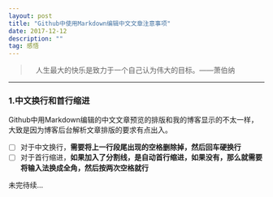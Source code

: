 ```yaml
---
layout: post
title: "Github中使用Markdown编辑中文文章注意事项"
date: 2017-12-12 
description: ""
tag: 感悟 
---   
```

>　人生最大的快乐是致力于一个自己认为伟大的目标。——萧伯纳

------

### 1.中文换行和首行缩进
Github中用Markdown编辑的中文文章预览的排版和我的博客显示的不太一样，大致是因为博客后台解析文章排版的要求有点出入。
- [ ] 对于中文换行，**需要将上一行段尾出现的空格删除掉，然后回车硬换行**
- [ ] 对于首行缩进，**如果加入了分割线，是自动首行缩进，如果没有，那么就需要将输入法换成全角，然后按两次空格就行**

未完待续...
